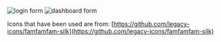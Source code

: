 ![login form](https://github.com/user-attachments/assets/8b4ac795-31fe-47e0-88ad-845ffa7c1f0c)
![dashboard form](https://github.com/user-attachments/assets/84ec4339-62d1-4b2c-b13c-824b927ad936)

Icons that have been used are from: [https://github.com/legacy-icons/famfamfam-silk](https://github.com/legacy-icons/famfamfam-silk)

